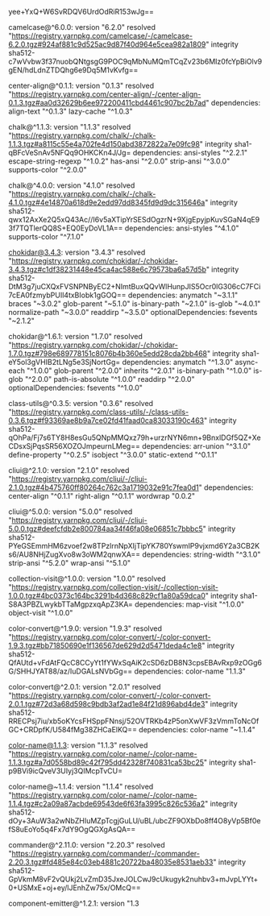 yee+YxQ+W6SvRDQV6UrdOdRiR153wJg==

camelcase@^6.0.0:
  version "6.2.0"
  resolved "https://registry.yarnpkg.com/camelcase/-/camelcase-6.2.0.tgz#924af881c9d525ac9d87f40d964e5cea982a1809"
  integrity sha512-c7wVvbw3f37nuobQNtgsgG9POC9qMbNuMQmTCqZv23b6MIz0fcYpBiOlv9gEN/hdLdnZTDQhg6e9Dq5M1vKvfg==

center-align@^0.1.1:
  version "0.1.3"
  resolved "https://registry.yarnpkg.com/center-align/-/center-align-0.1.3.tgz#aa0d32629b6ee972200411cbd4461c907bc2b7ad"
  dependencies:
    align-text "^0.1.3"
    lazy-cache "^1.0.3"

chalk@^1.1.3:
  version "1.1.3"
  resolved "https://registry.yarnpkg.com/chalk/-/chalk-1.1.3.tgz#a8115c55e4a702fe4d150abd3872822a7e09fc98"
  integrity sha1-qBFcVeSnAv5NFQq9OHKCKn4J/Jg=
  dependencies:
    ansi-styles "^2.2.1"
    escape-string-regexp "^1.0.2"
    has-ansi "^2.0.0"
    strip-ansi "^3.0.0"
    supports-color "^2.0.0"

chalk@^4.0.0:
  version "4.1.0"
  resolved "https://registry.yarnpkg.com/chalk/-/chalk-4.1.0.tgz#4e14870a618d9e2edd97dd8345fd9d9dc315646a"
  integrity sha512-qwx12AxXe2Q5xQ43Ac//I6v5aXTipYrSESdOgzrN+9XjgEpyjpKuvSGaN4qE93f7TQTlerQQ8S+EQ0EyDoVL1A==
  dependencies:
    ansi-styles "^4.1.0"
    supports-color "^7.1.0"

chokidar@3.4.3:
  version "3.4.3"
  resolved "https://registry.yarnpkg.com/chokidar/-/chokidar-3.4.3.tgz#c1df38231448e45ca4ac588e6c79573ba6a57d5b"
  integrity sha512-DtM3g7juCXQxFVSNPNByEC2+NImtBuxQQvWlHunpJIS5Ocr0lG306cC7FCi7cEA0fzmybPUIl4txBIobk1gGOQ==
  dependencies:
    anymatch "~3.1.1"
    braces "~3.0.2"
    glob-parent "~5.1.0"
    is-binary-path "~2.1.0"
    is-glob "~4.0.1"
    normalize-path "~3.0.0"
    readdirp "~3.5.0"
  optionalDependencies:
    fsevents "~2.1.2"

chokidar@^1.6.1:
  version "1.7.0"
  resolved "https://registry.yarnpkg.com/chokidar/-/chokidar-1.7.0.tgz#798e689778151c8076b4b360e5edd28cda2bb468"
  integrity sha1-eY5ol3gVHIB2tLNg5e3SjNortGg=
  dependencies:
    anymatch "^1.3.0"
    async-each "^1.0.0"
    glob-parent "^2.0.0"
    inherits "^2.0.1"
    is-binary-path "^1.0.0"
    is-glob "^2.0.0"
    path-is-absolute "^1.0.0"
    readdirp "^2.0.0"
  optionalDependencies:
    fsevents "^1.0.0"

class-utils@^0.3.5:
  version "0.3.6"
  resolved "https://registry.yarnpkg.com/class-utils/-/class-utils-0.3.6.tgz#f93369ae8b9a7ce02fd41faad0ca83033190c463"
  integrity sha512-qOhPa/Fj7s6TY8H8esGu5QNpMMQxz79h+urzrNYN6mn+9BnxlDGf5QZ+XeCDsxSjPqsSR56XOZOJmpeurnLMeg==
  dependencies:
    arr-union "^3.1.0"
    define-property "^0.2.5"
    isobject "^3.0.0"
    static-extend "^0.1.1"

cliui@^2.1.0:
  version "2.1.0"
  resolved "https://registry.yarnpkg.com/cliui/-/cliui-2.1.0.tgz#4b475760ff80264c762c3a1719032e91c7fea0d1"
  dependencies:
    center-align "^0.1.1"
    right-align "^0.1.1"
    wordwrap "0.0.2"

cliui@^5.0.0:
  version "5.0.0"
  resolved "https://registry.yarnpkg.com/cliui/-/cliui-5.0.0.tgz#deefcfdb2e800784aa34f46fa08e06851c7bbbc5"
  integrity sha512-PYeGSEmmHM6zvoef2w8TPzlrnNpXIjTipYK780YswmIP9vjxmd6Y2a3CB2Ks6/AU8NHjZugXvo8w3oWM2qnwXA==
  dependencies:
    string-width "^3.1.0"
    strip-ansi "^5.2.0"
    wrap-ansi "^5.1.0"

collection-visit@^1.0.0:
  version "1.0.0"
  resolved "https://registry.yarnpkg.com/collection-visit/-/collection-visit-1.0.0.tgz#4bc0373c164bc3291b4d368c829cf1a80a59dca0"
  integrity sha1-S8A3PBZLwykbTTaMgpzxqApZ3KA=
  dependencies:
    map-visit "^1.0.0"
    object-visit "^1.0.0"

color-convert@^1.9.0:
  version "1.9.3"
  resolved "https://registry.yarnpkg.com/color-convert/-/color-convert-1.9.3.tgz#bb71850690e1f136567de629d2d5471deda4c1e8"
  integrity sha512-QfAUtd+vFdAtFQcC8CCyYt1fYWxSqAiK2cSD6zDB8N3cpsEBAvRxp9zOGg6G/SHHJYAT88/az/IuDGALsNVbGg==
  dependencies:
    color-name "1.1.3"

color-convert@^2.0.1:
  version "2.0.1"
  resolved "https://registry.yarnpkg.com/color-convert/-/color-convert-2.0.1.tgz#72d3a68d598c9bdb3af2ad1e84f21d896abd4de3"
  integrity sha512-RRECPsj7iu/xb5oKYcsFHSppFNnsj/52OVTRKb4zP5onXwVF3zVmmToNcOfGC+CRDpfK/U584fMg38ZHCaElKQ==
  dependencies:
    color-name "~1.1.4"

color-name@1.1.3:
  version "1.1.3"
  resolved "https://registry.yarnpkg.com/color-name/-/color-name-1.1.3.tgz#a7d0558bd89c42f795dd42328f740831ca53bc25"
  integrity sha1-p9BVi9icQveV3UIyj3QIMcpTvCU=

color-name@~1.1.4:
  version "1.1.4"
  resolved "https://registry.yarnpkg.com/color-name/-/color-name-1.1.4.tgz#c2a09a87acbde69543de6f63fa3995c826c536a2"
  integrity sha512-dOy+3AuW3a2wNbZHIuMZpTcgjGuLU/uBL/ubcZF9OXbDo8ff4O8yVp5Bf0efS8uEoYo5q4Fx7dY9OgQGXgAsQA==

commander@^2.11.0:
  version "2.20.3"
  resolved "https://registry.yarnpkg.com/commander/-/commander-2.20.3.tgz#fd485e84c03eb4881c20722ba48035e8531aeb33"
  integrity sha512-GpVkmM8vF2vQUkj2LvZmD35JxeJOLCwJ9cUkugyk2nuhbv3+mJvpLYYt+0+USMxE+oj+ey/lJEnhZw75x/OMcQ==

component-emitter@^1.2.1:
  version "1.3